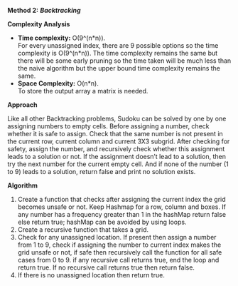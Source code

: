 **Method 2:** ***Backtracking***

**Complexity Analysis**

-   **Time complexity:**  O(9^(n\*n)).<br>
    For every unassigned index, there are 9 possible options so the time complexity is O(9^(n\*n)). The time complexity remains the same but there will be some early         pruning so the time taken will be much less than the naive algorithm but the upper bound time complexity remains the same.
-   **Space Complexity:**  O(n\*n).<br>
    To store the output array a matrix is needed.

**Approach**

Like all other Backtracking problems, Sudoku can be solved by one by one assigning numbers to empty cells. Before assigning a number, check whether it is safe to assign. Check that the same number is not present in the current row, current column and current 3X3 subgrid. After checking for safety, assign the number, and recursively check whether this assignment leads to a solution or not. If the assignment doesn’t lead to a solution, then try the next number for the current empty cell. And if none of the number (1 to 9) leads to a solution, return false and print no solution exists.

**Algorithm** 

1. Create a function that checks after assigning the current index the grid becomes unsafe or not. Keep Hashmap for a row, column and boxes. If any number has a frequency greater than 1 in the hashMap return false else return true; hashMap can be avoided by using loops.
2. Create a recursive function that takes a grid.
3. Check for any unassigned location. If present then assign a number from 1 to 9, check if assigning the number to current index makes the grid unsafe or not, if safe then recursively call the function for all safe cases from 0 to 9. if any recursive call returns true, end the loop and return true. If no recursive call returns true then return false.
4. If there is no unassigned location then return true.